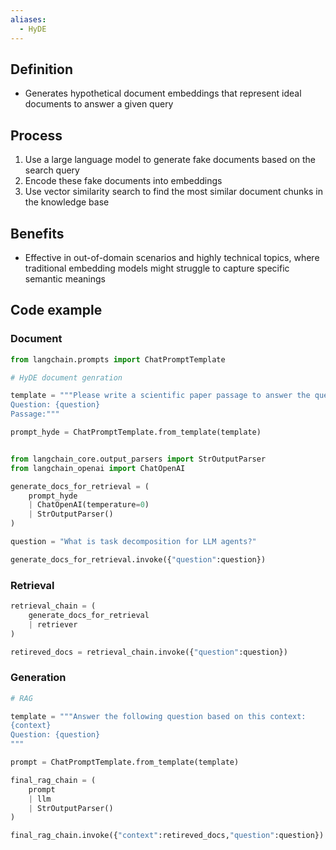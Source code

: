 ```yaml
---
aliases:
  - HyDE
---
```


## Definition

- Generates hypothetical document embeddings that represent ideal documents to answer a given query

## Process

1. Use a large language model to generate fake documents based on the search query
2. Encode these fake documents into embeddings
3. Use vector similarity search to find the most similar document chunks in the knowledge base

## Benefits

- Effective in out-of-domain scenarios and highly technical topics, where traditional embedding models might struggle to capture specific semantic meanings

## Code example

### Document

```python
from langchain.prompts import ChatPromptTemplate 

# HyDE document genration

template = """Please write a scientific paper passage to answer the question
Question: {question}
Passage:"""

prompt_hyde = ChatPromptTemplate.from_template(template)


from langchain_core.output_parsers import StrOutputParser
from langchain_openai import ChatOpenAI

generate_docs_for_retrieval = (
	prompt_hyde
	| ChatOpenAI(temperature=0)
	| StrOutputParser()
)

question = "What is task decomposition for LLM agents?"

generate_docs_for_retrieval.invoke({"question":question})
```

### Retrieval

```python
retrieval_chain = (
	generate_docs_for_retrieval
	| retriever
)

retireved_docs = retrieval_chain.invoke({"question":question})
```

### Generation

```python
# RAG

template = """Answer the following question based on this context:
{context}
Question: {question}
"""

prompt = ChatPromptTemplate.from_template(template)

final_rag_chain = (
	prompt
	| llm
	| StrOutputParser()
)

final_rag_chain.invoke({"context":retireved_docs,"question":question})
```
